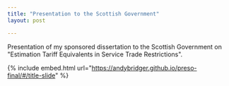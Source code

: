 ```yaml
---
title: "Presentation to the Scottish Government"
layout: post

---
```


Presentation of my sponsored dissertation to the Scottish Government on "Estimation Tariff Equivalents in Service Trade Restrictions".

{% include embed.html url="https://andybridger.github.io/preso-final/#/title-slide" %}

